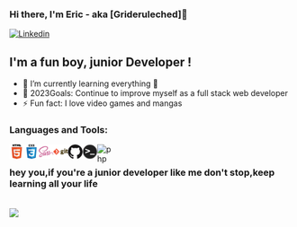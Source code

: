 ### Hi there, I'm Eric - aka [Grideruleched]👋
[![Linkedin](https://img.shields.io/badge/LinkedIn-0077B5?style=for-the-badge&logo=linkedin&logoColor=white)](https://www.linkedin.com/in/eric-nguyen-451a0120a/)
## I'm a fun boy, junior Developer !

- 🌱 I’m currently learning everything 🤣
- 🥅 2023Goals: Continue to improve myself as a full stack web developer
- ⚡ Fun fact: I love video games and mangas

### Languages and Tools:
<img align="left" alt="HTML5" width="26px" src="https://raw.githubusercontent.com/github/explore/80688e429a7d4ef2fca1e82350fe8e3517d3494d/topics/html/html.png" />
<img align="left" alt="CSS3" width="26px" src="https://raw.githubusercontent.com/github/explore/80688e429a7d4ef2fca1e82350fe8e3517d3494d/topics/css/css.png" />
<img align="left" alt="Sass" width="26px" src="https://raw.githubusercontent.com/github/explore/80688e429a7d4ef2fca1e82350fe8e3517d3494d/topics/sass/sass.png" />
<img align="left" alt="Git" width="26px" src="https://raw.githubusercontent.com/github/explore/80688e429a7d4ef2fca1e82350fe8e3517d3494d/topics/git/git.png" />
<img align="left" alt="GitHub" width="26px" src="https://raw.githubusercontent.com/github/explore/78df643247d429f6cc873026c0622819ad797942/topics/github/github.png" />
<img align="left" alt="Terminal" width="26px" src="https://raw.githubusercontent.com/github/explore/80688e429a7d4ef2fca1e82350fe8e3517d3494d/topics/terminal/terminal.png" />
<img align="left" alt="php" width="26px" src= "[https://www.google.com/url?sa=i&url=https%3A%2F%2Fwww.php.net%2Fdownload-logos.php&psig=AOvVaw3AaJudZdRT6NwaLyC3YjTs&ust=1682150806809000&source=images&cd=vfe&ved=0CBEQjRxqFwoTCLCaspzCuv4CFQAAAAAdAAAAABAE](https://w7.pngwing.com/pngs/751/3/png-transparent-logo-php-html-others-text-trademark-logo-thumbnail.png)" />
<br>

### hey you,if you're a junior developer like me don't stop,keep learning all your life
<br>
<img src="https://media.giphy.com/media/SWoSkN6DxTszqIKEqv/giphy.gif">
